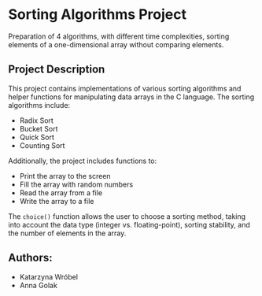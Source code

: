 # Sorting Algorithms Project
Preparation of 4 algorithms, with different time complexities, sorting elements of a one-dimensional array without comparing elements.

## Project Description
This project contains implementations of various sorting algorithms and helper functions for manipulating data arrays in the C language. The sorting algorithms include:

- Radix Sort
- Bucket Sort
- Quick Sort
- Counting Sort

Additionally, the project includes functions to:

- Print the array to the screen
- Fill the array with random numbers
- Read the array from a file
- Write the array to a file

The `choice()` function allows the user to choose a sorting method, taking into account the data type (integer vs. floating-point), sorting stability, and the number of elements in the array.

## Authors:
- Katarzyna Wróbel
- Anna Golak

